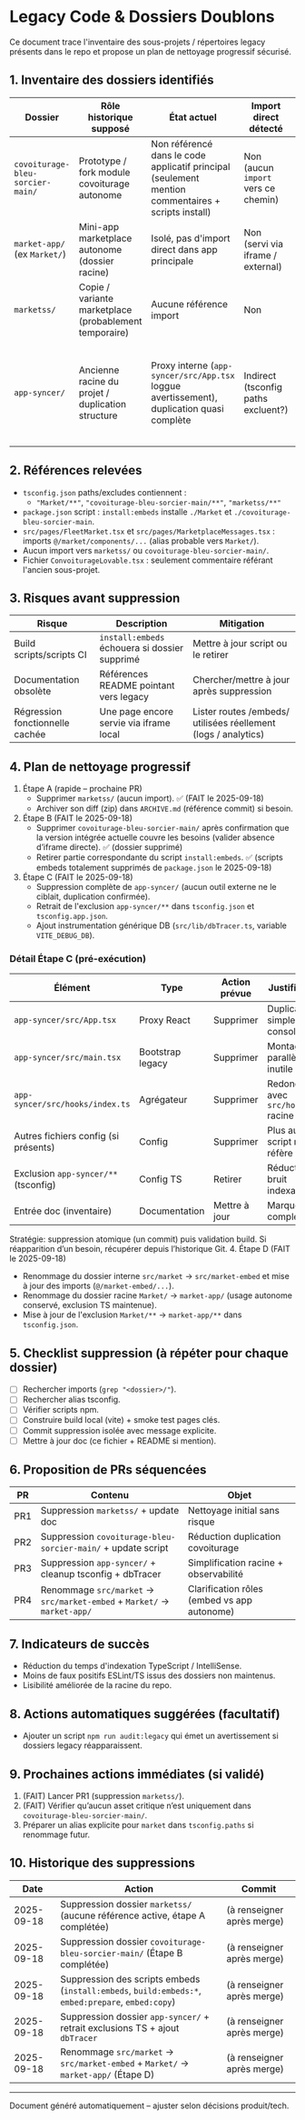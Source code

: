 # Legacy Code & Dossiers Doublons

Ce document trace l'inventaire des sous-projets / répertoires legacy présents dans le repo et propose un plan de nettoyage progressif sécurisé.

## 1. Inventaire des dossiers identifiés

| Dossier | Rôle historique supposé | État actuel | Import direct détecté | Action proposée |
|---------|--------------------------|-------------|------------------------|-----------------|
| `covoiturage-bleu-sorcier-main/` | Prototype / fork module covoiturage autonome | Non référencé dans le code applicatif principal (seulement mention commentaires + scripts install) | Non (aucun `import` vers ce chemin) | Marquer pour suppression après 1 sprint de validation |
| `market-app/` (ex `Market/`) | Mini-app marketplace autonome (dossier racine) | Isolé, pas d'import direct dans app principale | Non (servi via iframe / external) | Conserver isolé, clarifier rôle dans doc |
| `marketss/` | Copie / variante marketplace (probablement temporaire) | Aucune référence import | Non | Candidat suppression immédiate |
| `app-syncer/` | Ancienne racine du projet / duplication structure | Proxy interne (`app-syncer/src/App.tsx` loggue avertissement), duplication quasi complète | Indirect (tsconfig paths excluent?) | Plan de retrait progressif, garder seulement fichiers indispensables si build externe dépend |

## 2. Références relevées

- `tsconfig.json` paths/excludes contiennent :
  - `"Market/**"`, `"covoiturage-bleu-sorcier-main/**"`, `"marketss/**"`
- `package.json` script : `install:embeds` installe `./Market` et `./covoiturage-bleu-sorcier-main`.
- `src/pages/FleetMarket.tsx` et `src/pages/MarketplaceMessages.tsx` : imports `@/market/components/...` (alias probable vers `Market/`).
- Aucun import vers `marketss/` ou `covoiturage-bleu-sorcier-main/`.
- Fichier `ConvoiturageLovable.tsx` : seulement commentaire référant l'ancien sous-projet.

## 3. Risques avant suppression

| Risque | Description | Mitigation |
|--------|-------------|------------|
| Build scripts/scripts CI | `install:embeds` échouera si dossier supprimé | Mettre à jour script ou le retirer |
| Documentation obsolète | Références README pointant vers legacy | Chercher/mettre à jour après suppression |
| Régression fonctionnelle cachée | Une page encore servie via iframe local | Lister routes /embeds/ utilisées réellement (logs / analytics) |

## 4. Plan de nettoyage progressif

1. Étape A (rapide – prochaine PR)
   - Supprimer `marketss/` (aucun import). ✅ (FAIT le 2025-09-18)
   - Archiver son diff (zip) dans `ARCHIVE.md` (référence commit) si besoin.
2. Étape B (FAIT le 2025-09-18)
   - Supprimer `covoiturage-bleu-sorcier-main/` après confirmation que la version intégrée actuelle couvre les besoins (valider absence d’iframe directe). ✅ (dossier supprimé)
   - Retirer partie correspondante du script `install:embeds`. ✅ (scripts embeds totalement supprimés de `package.json` le 2025-09-18)
3. Étape C (FAIT le 2025-09-18)
   - Suppression complète de `app-syncer/` (aucun outil externe ne le ciblait, duplication confirmée).
   - Retrait de l'exclusion `app-syncer/**` dans `tsconfig.json` et `tsconfig.app.json`.
   - Ajout instrumentation générique DB (`src/lib/dbTracer.ts`, variable `VITE_DEBUG_DB`).

### Détail Étape C (pré-exécution)

| Élément | Type | Action prévue | Justification |
|---------|------|---------------|---------------|
| `app-syncer/src/App.tsx` | Proxy React | Supprimer | Duplication + simple console.warn |
| `app-syncer/src/main.tsx` | Bootstrap legacy | Supprimer | Montage parallèle inutile |
| `app-syncer/src/hooks/index.ts` | Agrégateur | Supprimer | Redondant avec `src/hooks` racine |
| Autres fichiers config (si présents) | Config | Supprimer | Plus aucun script ne s’y réfère |
| Exclusion `app-syncer/**` (tsconfig) | Config TS | Retirer | Réduction bruit indexation |
| Entrée doc (inventaire) | Documentation | Mettre à jour | Marquer PR3 complétée |

Stratégie: suppression atomique (un commit) puis validation build. Si réapparition d’un besoin, récupérer depuis l’historique Git.
4. Étape D (FAIT le 2025-09-18)
   - Renommage du dossier interne `src/market` -> `src/market-embed` et mise à jour des imports (`@/market-embed/...`).
   - Renommage du dossier racine `Market/` -> `market-app/` (usage autonome conservé, exclusion TS maintenue).
   - Mise à jour de l'exclusion `Market/**` -> `market-app/**` dans `tsconfig.json`.

## 5. Checklist suppression (à répéter pour chaque dossier)

- [ ] Rechercher imports (`grep "<dossier>/"`).
- [ ] Rechercher alias tsconfig.
- [ ] Vérifier scripts npm.
- [ ] Construire build local (vite) + smoke test pages clés.
- [ ] Commit suppression isolée avec message explicite.
- [ ] Mettre à jour doc (ce fichier + README si mention).

## 6. Proposition de PRs séquencées

| PR | Contenu | Objet |
|----|---------|-------|
| PR1 | Suppression `marketss/` + update doc | Nettoyage initial sans risque |
| PR2 | Suppression `covoiturage-bleu-sorcier-main/` + update script | Réduction duplication covoiturage | ✅ (2025-09-18)
| PR3 | Suppression `app-syncer/` + cleanup tsconfig + dbTracer | Simplification racine + observabilité |
| PR4 | Renommage `src/market` -> `src/market-embed` + `Market/` -> `market-app/` | Clarification rôles (embed vs app autonome) |

## 7. Indicateurs de succès
- Réduction du temps d'indexation TypeScript / IntelliSense.
- Moins de faux positifs ESLint/TS issus des dossiers non maintenus.
- Lisibilité améliorée de la racine du repo.

## 8. Actions automatiques suggérées (facultatif)
- Ajouter un script `npm run audit:legacy` qui émet un avertissement si dossiers legacy réapparaissent.

## 9. Prochaines actions immédiates (si validé)
1. (FAIT) Lancer PR1 (suppression `marketss/`).
2. (FAIT) Vérifier qu’aucun asset critique n’est uniquement dans `covoiturage-bleu-sorcier-main/`.
3. Préparer un alias explicite pour `market` dans `tsconfig.paths` si renommage futur.

## 10. Historique des suppressions

| Date | Action | Commit |
|------|--------|--------|
| 2025-09-18 | Suppression dossier `marketss/` (aucune référence active, étape A complétée) | (à renseigner après merge) |
| 2025-09-18 | Suppression dossier `covoiturage-bleu-sorcier-main/` (Étape B complétée) | (à renseigner après merge) |
| 2025-09-18 | Suppression des scripts embeds (`install:embeds`, `build:embeds:*`, `embed:prepare`, `embed:copy`) | (à renseigner après merge) |
| 2025-09-18 | Suppression dossier `app-syncer/` + retrait exclusions TS + ajout `dbTracer` | (à renseigner après merge) |
| 2025-09-18 | Renommage `src/market` -> `src/market-embed` + `Market/` -> `market-app/` (Étape D) | (à renseigner après merge) |


---
Document généré automatiquement – ajuster selon décisions produit/tech.
